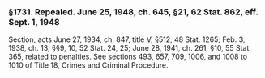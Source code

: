 ### §1731. Repealed. June 25, 1948, ch. 645, §21, 62 Stat. 862, eff. Sept. 1, 1948 ###

Section, acts June 27, 1934, ch. 847, title V, §512, 48 Stat. 1265; Feb. 3, 1938, ch. 13, §§9, 10, 52 Stat. 24, 25; June 28, 1941, ch. 261, §10, 55 Stat. 365, related to penalties. See sections 493, 657, 709, 1006, and 1008 to 1010 of Title 18, Crimes and Criminal Procedure.